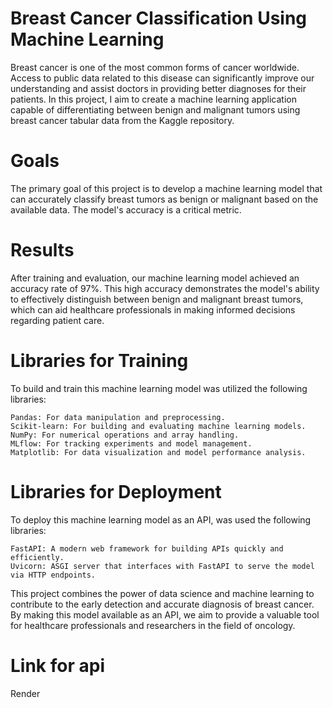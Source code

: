 # Breast Cancer Classification Using Machine Learning

Breast cancer is one of the most common forms of cancer worldwide. Access to public data related to this disease can significantly improve our understanding and assist doctors in providing better diagnoses for their patients. In this project, I aim to create a machine learning application capable of differentiating between benign and malignant tumors using breast cancer tabular data from the Kaggle repository.

# Goals

The primary goal of this project is to develop a machine learning model that can accurately classify breast tumors as benign or malignant based on the available data. The model's accuracy is a critical metric.

# Results

After  training and evaluation, our machine learning model achieved an accuracy rate of 97%. This high accuracy demonstrates the model's ability to effectively distinguish between benign and malignant breast tumors, which can aid healthcare professionals in making informed decisions regarding patient care.

# Libraries for Training

To build and train this machine learning model was utilized the following libraries:

    Pandas: For data manipulation and preprocessing.
    Scikit-learn: For building and evaluating machine learning models.
    NumPy: For numerical operations and array handling.
    MLflow: For tracking experiments and model management.
    Matplotlib: For data visualization and model performance analysis.

# Libraries for Deployment

To deploy this machine learning model as an API, was used the following libraries:

    FastAPI: A modern web framework for building APIs quickly and efficiently.
    Uvicorn: ASGI server that interfaces with FastAPI to serve the model via HTTP endpoints.

This project combines the power of data science and machine learning to contribute to the early detection and accurate diagnosis of breast cancer. By making this model available as an API, we aim to provide a valuable tool for healthcare professionals and researchers in the field of oncology.

# Link for api

Render